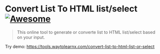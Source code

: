 # Convert List To HTML list/select [![Awesome](https://cdn.rawgit.com/sindresorhus/awesome/d7305f38d29fed78fa85652e3a63e154dd8e8829/media/badge.svg)](https://github.com/sindresorhus/awesome)

>This online tool to generate or converte list to HTML list/select based on your input.

Try demo: https://tools.waytolearnx.com/convert-list-to-html-list-or-select
